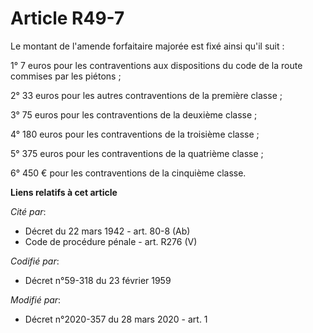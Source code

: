 # Article R49-7

Le montant de l'amende forfaitaire majorée est fixé ainsi qu'il suit :

1° 7 euros pour les contraventions aux dispositions du code de la route commises par les piétons ;

2° 33 euros pour les autres contraventions de la première classe ;

3° 75 euros pour les contraventions de la deuxième classe ;

4° 180 euros pour les contraventions de la troisième classe ;

5° 375 euros pour les contraventions de la quatrième classe ;

6° 450 € pour les contraventions de la cinquième classe.

**Liens relatifs à cet article**

_Cité par_:

  - Décret du 22 mars 1942 - art. 80-8 (Ab)
  - Code de procédure pénale - art. R276 (V)

_Codifié par_:

  - Décret n°59-318 du 23 février 1959

_Modifié par_:

  - Décret n°2020-357 du 28 mars 2020 - art. 1
